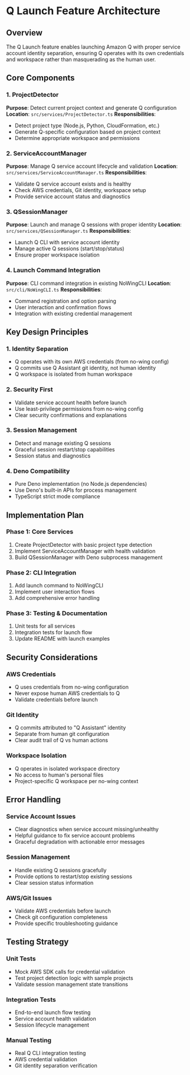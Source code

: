 # Q Launch Feature Architecture

## Overview
The Q Launch feature enables launching Amazon Q with proper service account identity separation, ensuring Q operates with its own credentials and workspace rather than masquerading as the human user.

## Core Components

### 1. ProjectDetector
**Purpose**: Detect current project context and generate Q configuration
**Location**: `src/services/ProjectDetector.ts`
**Responsibilities**:
- Detect project type (Node.js, Python, CloudFormation, etc.)
- Generate Q-specific configuration based on project context
- Determine appropriate workspace and permissions

### 2. ServiceAccountManager  
**Purpose**: Manage Q service account lifecycle and validation
**Location**: `src/services/ServiceAccountManager.ts`
**Responsibilities**:
- Validate Q service account exists and is healthy
- Check AWS credentials, Git identity, workspace setup
- Provide service account status and diagnostics

### 3. QSessionManager
**Purpose**: Launch and manage Q sessions with proper identity
**Location**: `src/services/QSessionManager.ts`
**Responsibilities**:
- Launch Q CLI with service account identity
- Manage active Q sessions (start/stop/status)
- Ensure proper workspace isolation

### 4. Launch Command Integration
**Purpose**: CLI command integration in existing NoWingCLI
**Location**: `src/cli/NoWingCLI.ts`
**Responsibilities**:
- Command registration and option parsing
- User interaction and confirmation flows
- Integration with existing credential management

## Key Design Principles

### 1. Identity Separation
- Q operates with its own AWS credentials (from no-wing config)
- Q commits use Q Assistant git identity, not human identity
- Q workspace is isolated from human workspace

### 2. Security First
- Validate service account health before launch
- Use least-privilege permissions from no-wing config
- Clear security confirmations and explanations

### 3. Session Management
- Detect and manage existing Q sessions
- Graceful session restart/stop capabilities
- Session status and diagnostics

### 4. Deno Compatibility
- Pure Deno implementation (no Node.js dependencies)
- Use Deno's built-in APIs for process management
- TypeScript strict mode compliance

## Implementation Plan

### Phase 1: Core Services
1. Create ProjectDetector with basic project type detection
2. Implement ServiceAccountManager with health validation
3. Build QSessionManager with Deno subprocess management

### Phase 2: CLI Integration
1. Add launch command to NoWingCLI
2. Implement user interaction flows
3. Add comprehensive error handling

### Phase 3: Testing & Documentation
1. Unit tests for all services
2. Integration tests for launch flow
3. Update README with launch examples

## Security Considerations

### AWS Credentials
- Q uses credentials from no-wing configuration
- Never expose human AWS credentials to Q
- Validate credentials before launch

### Git Identity
- Q commits attributed to "Q Assistant" identity
- Separate from human git configuration
- Clear audit trail of Q vs human actions

### Workspace Isolation
- Q operates in isolated workspace directory
- No access to human's personal files
- Project-specific Q workspace per no-wing context

## Error Handling

### Service Account Issues
- Clear diagnostics when service account missing/unhealthy
- Helpful guidance to fix service account problems
- Graceful degradation with actionable error messages

### Session Management
- Handle existing Q sessions gracefully
- Provide options to restart/stop existing sessions
- Clear session status information

### AWS/Git Issues
- Validate AWS credentials before launch
- Check git configuration completeness
- Provide specific troubleshooting guidance

## Testing Strategy

### Unit Tests
- Mock AWS SDK calls for credential validation
- Test project detection logic with sample projects
- Validate session management state transitions

### Integration Tests
- End-to-end launch flow testing
- Service account health validation
- Session lifecycle management

### Manual Testing
- Real Q CLI integration testing
- AWS credential validation
- Git identity separation verification
